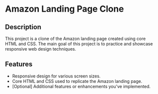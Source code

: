 # Amazon Landing Page Clone

## Description
This project is a clone of the Amazon landing page created using core HTML and CSS. The main goal of this project is to practice and showcase responsive web design techniques.


## Features
- Responsive design for various screen sizes.
- Core HTML and CSS used to replicate the Amazon landing page.
- [Optional] Additional features or enhancements you've implemented.

